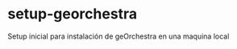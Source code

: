 setup-georchestra
=================

Setup inicial para instalación de geOrchestra en una maquina local